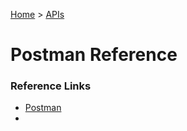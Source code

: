 [Home](../) > [APIs](./)

# Postman Reference

### Reference Links

- [Postman](https://postman.com)
-
